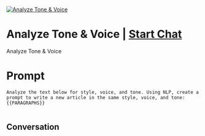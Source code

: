 
[![Analyze Tone & Voice](https://flow-prompt-covers.s3.us-west-1.amazonaws.com/icon/Abstract/i9.png)](https://gptcall.net/chat.html?data=%7B%22contact%22%3A%7B%22id%22%3A%22cxMYcoa-VftKeGITHWWgB%22%2C%22flow%22%3Atrue%7D%7D)
# Analyze Tone & Voice | [Start Chat](https://gptcall.net/chat.html?data=%7B%22contact%22%3A%7B%22id%22%3A%22cxMYcoa-VftKeGITHWWgB%22%2C%22flow%22%3Atrue%7D%7D)
Analyze Tone & Voice

# Prompt

```
Analyze the text below for style, voice, and tone. Using NLP, create a prompt to write a new article in the same style, voice, and tone: {{PARAGRAPHS}}


```

## Conversation




